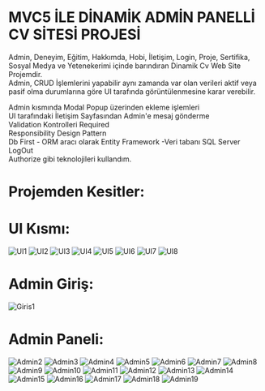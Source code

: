 # MVC5 İLE DİNAMİK ADMİN PANELLİ CV SİTESİ PROJESİ

Admin, Deneyim, Eğitim, Hakkımda, Hobi, İletişim, Login, Proje, Sertifika, Sosyal Medya ve Yetenekerimi içinde barındıran Dinamik Cv Web Site Projemdir.<br/>
Admin, CRUD İşlemlerini yapabilir aynı zamanda var olan verileri aktif veya pasif olma durumlarına göre UI tarafında görüntülenmesine karar verebilir.<br/>

Admin kısmında Modal Popup üzerinden ekleme işlemleri<br/>
UI tarafındaki İletişim Sayfasından Admin'e mesaj gönderme<br/>
Validation Kontrolleri Required<br/>
Responsibility Design Pattern<br/>
Db First - ORM aracı olarak Entity Framework -Veri tabanı SQL Server<br/>
LogOut</br>
Authorize gibi teknolojileri kullandım.<br/>

# Projemden Kesitler: 

# UI Kısmı:
![UI1](https://github.com/user-attachments/assets/45e9ef97-81ae-4cfa-974a-1caa138a80da)
![UI2](https://github.com/user-attachments/assets/431b2f02-8a39-471f-b477-6c3c56196bbf)
![UI3](https://github.com/user-attachments/assets/44550469-6c3f-4d06-b86f-70389d3998da)
![UI4](https://github.com/user-attachments/assets/8631847e-a4b6-4da3-9961-b435bded40b2)
![UI5](https://github.com/user-attachments/assets/0fd0f07b-fd7a-43eb-9cd3-a2e698781d30)
![UI6](https://github.com/user-attachments/assets/cbfffdc2-7989-4a38-893a-ae37d1adebc3)
![UI7](https://github.com/user-attachments/assets/8763ae02-da36-404e-be19-679d93b8abc5)
![UI8](https://github.com/user-attachments/assets/27c921e5-f39d-4bc2-9867-db5eae5fbc41)

# Admin Giriş:
![Giris1](https://github.com/user-attachments/assets/24319ea0-bd96-4aa6-bbf0-3c1245419eef)

# Admin Paneli:
![Admin2](https://github.com/user-attachments/assets/bd472067-d0c5-450f-b0cf-869f78115dd6)
![Admin3](https://github.com/user-attachments/assets/50cebc61-05fc-49ef-8340-52f7106fed2b)
![Admin4](https://github.com/user-attachments/assets/3435f853-7675-4b9d-be8a-ca351fb0eb55)
![Admin5](https://github.com/user-attachments/assets/2a58d409-3af0-403b-b10c-2143053b9f84)
![Admin6](https://github.com/user-attachments/assets/f203b59e-958c-41e7-a0c4-66884d6739ba)
![Admin7](https://github.com/user-attachments/assets/28fdb52a-63ca-4b35-8a2f-e5af6393513b)
![Admin8](https://github.com/user-attachments/assets/e71d335b-295b-4ca9-8515-7953bf3ec17f)
![Admin9](https://github.com/user-attachments/assets/6aac8f5b-2139-4635-86ea-388d31c86fc9)
![Admin10](https://github.com/user-attachments/assets/cc08f2b4-e1ab-44ba-9adf-1a248f02d29b)
![Admin11](https://github.com/user-attachments/assets/4e554e4d-770b-42a3-bbf9-793014e4c2c1)
![Admin12](https://github.com/user-attachments/assets/ed34183f-669c-45f1-a6eb-6387b3ed005e)
![Admin13](https://github.com/user-attachments/assets/26264244-85a4-4d91-a431-f31a086324cf)
![Admin14](https://github.com/user-attachments/assets/738b1b43-d45c-43b5-821a-adc8d805e51f)
![Admin15](https://github.com/user-attachments/assets/520e2984-2dbf-42b4-a3ae-bc02d0926e7b)
![Admin16](https://github.com/user-attachments/assets/3acf14c7-b636-409f-b191-dcb535575d7e)
![Admin17](https://github.com/user-attachments/assets/a5bc2937-19b9-4201-bc99-0df8c870a1cb)
![Admin18](https://github.com/user-attachments/assets/de5eab56-d2e4-48e0-8306-aaad44d872a4)
![Admin19](https://github.com/user-attachments/assets/e5b196cb-b0a1-4653-bf14-f2e83f8765e5)
